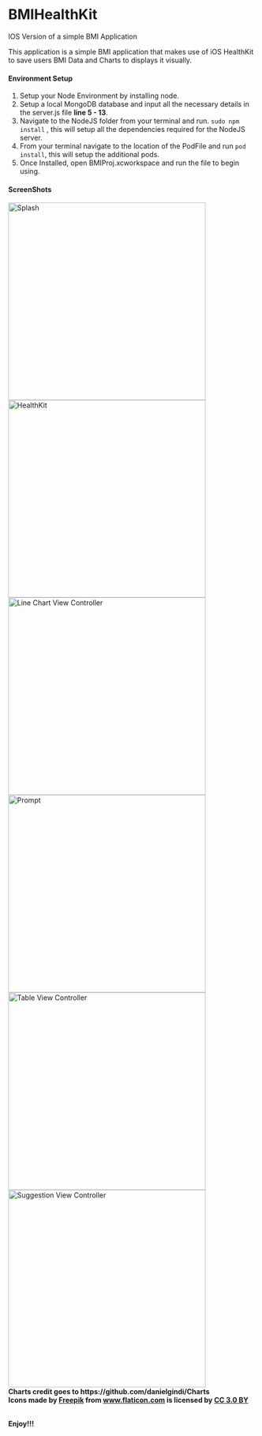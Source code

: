 # BMIHealthKit
IOS Version of a simple BMI Application

This application is a simple BMI application that makes use of iOS HealthKit to save users BMI Data and Charts to displays it visually.

#### Environment Setup
1) Setup your Node Environment by installing node.
2) Setup a local MongoDB database and input all the necessary details in the server.js file **line 5 - 13**.
3) Navigate to the NodeJS folder from your terminal and run.
```sudo npm install``` , this will setup all the dependencies required for the NodeJS server.
4) From your terminal navigate to the location of the PodFile and run ```pod install```, this will setup the additional pods.
5) Once Installed, open BMIProj.xcworkspace and run the file to begin using.



#### ScreenShots
<div>
<img src="/images/screenshot.png?raw=true" height="400" alt="Splash" style="margin-right: 30px">
<img src="/images/healthkit.png?raw=true" height="400" alt="HealthKit" style="margin-right: 30px">
<img src="/images/linechart.png?raw=true" height="400" alt="Line Chart View Controller">
</div>
<div>
<img src="/images/prompt.png?raw=true" height="400" alt="Prompt" style="margin-right: 30px">
<img src="/images/table.png?raw=true" height="400" alt="Table View Controller" style="margin-right: 30px">
<img src="/images/simplepie.png?raw=true" height="400" alt="Suggestion View Controller">
</div>
<div><b>Charts credit goes to https://github.com/danielgindi/Charts</b></div>
<div><b>Icons made by <a href="http://www.freepik.com" title="Freepik">Freepik</a> from <a href="http://www.flaticon.com" title="Flaticon">www.flaticon.com</a> is licensed by <a href="http://creativecommons.org/licenses/by/3.0/" title="Creative Commons BY 3.0" target="_blank">CC 3.0 BY</a></b></div>
<br/>

**Enjoy!!!**
